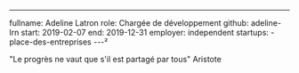 ---
fullname: Adeline Latron
role: Chargée de développement
github: adeline-lrn
start: 2019-02-07
end: 2019-12-31
employer: independent
startups:
    - place-des-entreprises
---²

"Le progrès ne vaut que s'il est partagé par tous" Aristote
